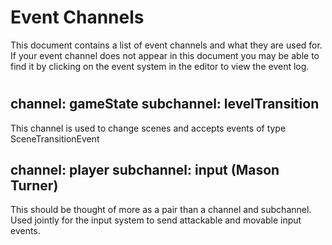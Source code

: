 # Event Channels

This document contains a list of event channels and what they are used for. If your event channel does not appear in this document you may be able to find it by clicking on the event system in the editor to view the event log.

# 

## channel: gameState subchannel: levelTransition

This channel is used to change scenes and accepts events of type SceneTransitionEvent

## channel: player subchannel: input (Mason Turner)

This should be thought of more as a pair than a channel and subchannel. Used jointly for the input system to send attackable and movable input events.